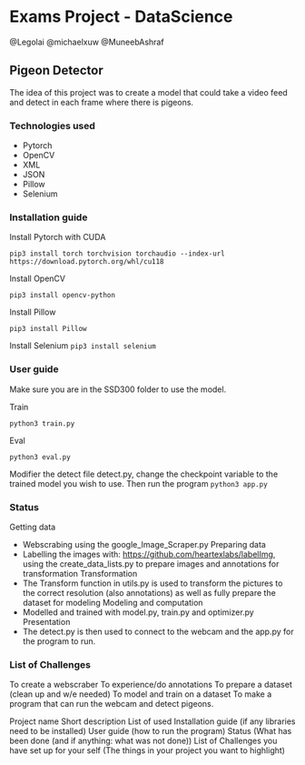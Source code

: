 # Exams Project - DataScience

@Legolai
@michaelxuw
@MuneebAshraf

## Pigeon Detector

The idea of this project was to create a model that could take a video feed and detect in each frame where there is pigeons.

### Technologies used

- Pytorch
- OpenCV
- XML
- JSON
- Pillow
- Selenium

### Installation guide

Install Pytorch with CUDA

```pip3 install torch torchvision torchaudio --index-url https://download.pytorch.org/whl/cu118```

Install OpenCV

```pip3 install opencv-python```

Install Pillow

```pip3 install Pillow```

Install Selenium
```pip3 install selenium```

### User guide

Make sure you are in the SSD300 folder to use the model.

Train

```python3 train.py```

Eval

```python3 eval.py```

Modifier the detect file detect.py, change the checkpoint variable to the trained model you wish to use. Then run the program ```python3 app.py```

### Status

Getting data
 - Webscrabing using the google_Image_Scraper.py
Preparing data
 - Labelling the images with: https://github.com/heartexlabs/labelImg, using the create_data_lists.py to prepare images and annotations for transformation
Transformation
 - The Transform function in utils.py is used to transform the pictures to the correct resolution (also annotations) as well as fully prepare the dataset for modeling
Modeling and computation
 - Modelled and trained with model.py, train.py and optimizer.py
Presentation
 - The detect.py is then used to connect to the webcam and the app.py for the program to run.

### List of Challenges

To create a webscraber
To experience/do annotations
To prepare a dataset (clean up and w/e needed)
To model and train on a dataset
To make a program that can run the webcam and detect pigeons.



Project name
Short description
List of used 
Installation guide (if any libraries need to be installed)
User guide (how to run the program)
Status (What has been done (and if anything: what was not done))
List of Challenges you have set up for your self (The things in your project you want to highlight)
